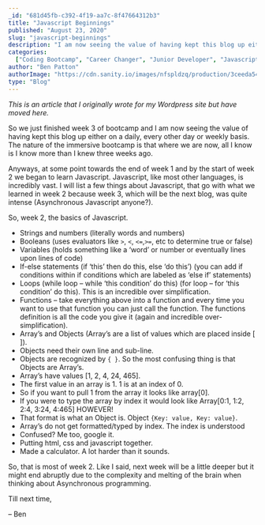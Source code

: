 ```yaml
---
_id: "681d45fb-c392-4f19-aa7c-8f47664312b3"
title: "Javascript Beginnings"
published: "August 23, 2020"
slug: "javascript-beginnings"
description: "I am now seeing the value of having kept this blog up either on a daily"
categories:
  ["Coding Bootcamp", "Career Changer", "Junior Developer", "Javascript"]
author: "Ben Patton"
authorImage: "https://cdn.sanity.io/images/nfspldzq/production/3ceeda54221c7c0614ecc51f955c7be39a1da34e-512x512.jpg"
type: "Blog"
---
```


_This is an article that I originally wrote for my Wordpress site but have moved here._

So we just finished week 3 of bootcamp and I am now seeing the value of having kept this blog up either on a daily, every other day or weekly basis. The nature of the immersive bootcamp is that where we are now, all I know is I know more than I knew three weeks ago.

Anyways, at some point towards the end of week 1 and by the start of week 2 we began to learn Javascript. Javascript, like most other languages, is incredibly vast. I will list a few things about Javascript, that go with what we learned in week 2 because week 3, which will be the next blog, was quite intense (Asynchronous Javascript anyone?).

So, week 2, the basics of Javascript.

- Strings and numbers (literally words and numbers)
- Booleans (uses evaluators like `>`, `<`, `<=`,`>=`, etc to determine true or false)
- Variables (holds something like a ‘word’ or number or eventually lines upon lines of code)
- If-else statements (if ‘this’ then do this, else ‘do this’) (you can add if conditions within if conditions which are labeled as ‘else if’ statements)
- Loops (while loop – while ‘this condition’ do this) (for loop – for ‘this condition’ do this). This is an incredible over simplification.
- Functions – take everything above into a function and every time you want to use that function you can just call the function. The functions definition is all the code you give it (again and incredible over-simplification).
- Array’s and Objects (Array’s are a list of values which are placed inside [ ]).
- Objects need their own line and sub-line.
- Objects are recognized by `{ }`. So the most confusing thing is that Objects are Array’s.
- Array’s have values [1, 2, 4, 24, 465].
- The first value in an array is 1. 1 is at an index of 0.
- So if you want to pull 1 from the array it looks like array[0].
- If you were to type the array by index it would look like Array[0:1, 1:2, 2:4, 3:24, 4:465]
  HOWEVER!
- That format is what an Object is. Object `{Key: value, Key: value}`.
- Array’s do not get formatted/typed by index. The index is understood
- Confused? Me too, google it.
- Putting html, css and javascript together.
- Made a calculator. A lot harder than it sounds.

So, that is most of week 2. Like I said, next week will be a little deeper but it might end abruptly due to the complexity and melting of the brain when thinking about Asynchronous programming.

Till next time,

– Ben
